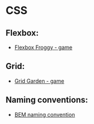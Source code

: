 # CSS

## Flexbox:
- [Flexbox Froggy - game](http://flexboxfroggy.com/)

## Grid:
- [Grid Garden - game](http://cssgridgarden.com/)

## Naming conventions:
- [BEM naming convention](https://en.bem.info/methodology/naming-convention/)

